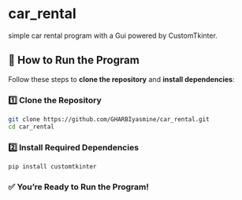 # car_rental
simple car rental program with a Gui powered by CustomTkinter.

## 🚀 How to Run the Program

Follow these steps to **clone the repository** and **install dependencies**:

### 1️⃣ **Clone the Repository**
```bash
git clone https://github.com/GHARBIyasmine/car_rental.git
cd car_rental
```

### 2️⃣ **Install Required Dependencies**
```bash
pip install customtkinter
```

### ✅ You’re Ready to Run the Program!
